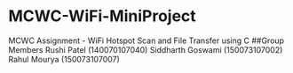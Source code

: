 # MCWC-WiFi-MiniProject
MCWC Assignment - WiFi Hotspot Scan and File Transfer using C
##Group Members
  Rushi Patel (140070107040)
  Siddharth Goswami (150073107002)
  Rahul Mourya (150073107007)
